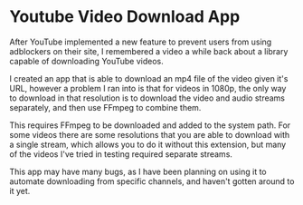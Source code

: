# Youtube Video Download App

After YouTube implemented a new feature to prevent users from using adblockers on their site, I remembered a video a while back about a library capable of downloading YouTube videos.

I created an app that is able to download an mp4 file of the video given it's URL, however a problem I ran into is that for videos in 1080p, the only way to download in that resolution is to download the video and audio streams separately, and then use FFmpeg to combine them.

This requires FFmpeg to be downloaded and added to the system path. For some videos there are some resolutions that you are able to download with a single stream, which allows you to do it without this extension, but many of the videos I've tried in testing required separate streams.

This app may have many bugs, as I have been planning on using it to automate downloading from specific channels, and haven't gotten around to it yet.
